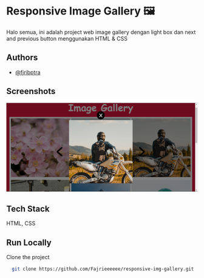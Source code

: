 
# Responsive Image Gallery 🖼️

Halo semua, ini adalah project web image gallery dengan light box dan next and previous button menggunakan HTML & CSS
## Authors

- [@fjribptra](https://www.instagram.com/fjribptra)


## Screenshots

![App Screenshot](img/Screenshot%202023-10-19%20205506.png)

## Tech Stack

HTML, CSS


## Run Locally

Clone the project

```bash
  git clone https://github.com/Fajrieeeeee/responsive-img-gallery.git
```


